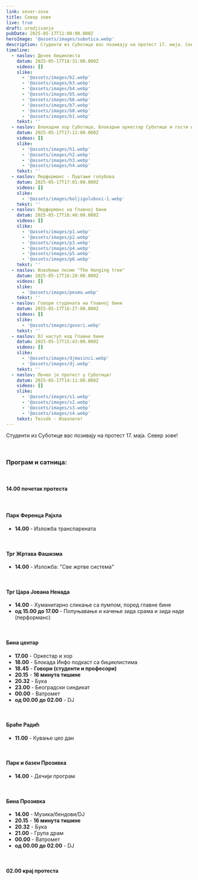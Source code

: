 ```yaml
---
link: sever-zove
title: Север зове
live: true
draft: uredjivanje
pubDate: 2025-05-17T11:00:00.000Z
heroImage: '@assets/images/subotica.webp'
description: Студенти из Суботице вас позивају на протест 17. маја. Север зове!
timeline:
  - naslov: Дочек бициклиста
    datum: 2025-05-17T18:31:00.000Z
    videos: []
    slike:
      - '@assets/images/b2.webp'
      - '@assets/images/b3.webp'
      - '@assets/images/b4.webp'
      - '@assets/images/b5.webp'
      - '@assets/images/b6.webp'
      - '@assets/images/b7.webp'
      - '@assets/images/b8.webp'
      - '@assets/images/b1.webp'
    tekst: ''
  - naslov: Блокадни хор Суботице, Блокадни оркестар Суботице и гости из других градова
    datum: 2025-05-17T17:11:00.000Z
    videos: []
    slike:
      - '@assets/images/h1.webp'
      - '@assets/images/h2.webp'
      - '@assets/images/h3.webp'
      - '@assets/images/h4.webp'
    tekst: ''
  - naslov: Перформанс - Пуштање голубова
    datum: 2025-05-17T17:01:00.000Z
    videos: []
    slike:
      - '@assets/images/boljigolubovi-1.webp'
    tekst: ''
  - naslov: Перформанс на Главној бини
    datum: 2025-05-17T16:40:00.000Z
    videos: []
    slike:
      - '@assets/images/p1.webp'
      - '@assets/images/p2.webp'
      - '@assets/images/p3.webp'
      - '@assets/images/p4.webp'
      - '@assets/images/p5.webp'
      - '@assets/images/p6.webp'
    tekst: ''
  - naslov: Извођење песме "The Hanging tree"
    datum: 2025-05-17T16:28:00.000Z
    videos: []
    slike:
      - '@assets/images/pesma.webp'
    tekst: ''
  - naslov: Говори студената на Главној бини
    datum: 2025-05-17T16:27:00.000Z
    videos: []
    slike:
      - '@assets/images/govori.webp'
    tekst: ''
  - naslov: DJ наступ код Главне бине
    datum: 2025-05-17T15:43:00.000Z
    videos: []
    slike:
      - '@assets/images/djmasinci.webp'
      - '@assets/images/dj.webp'
    tekst: ''
  - naslov: Почео је протест у Суботици!
    datum: 2025-05-17T14:11:00.000Z
    videos: []
    slike:
      - '@assets/images/s1.webp'
      - '@assets/images/s2.webp'
      - '@assets/images/s3.webp'
      - '@assets/images/s4.webp'
    tekst: Tessék - Изволите!
---
```

Студенти из Суботице вас позивају на протест 17. маја. Север зове!

‎  

### Програм и сатница:

‎ 

#### 14.00 почетак протеста

‎ 

#### Парк Ференца Рајхла

- **14.00&#32;**- Изложба транспарената

‎ 

#### Трг Жртава Фашизма

- **14.00** - Изложба: "Све жртве система"

‎ 

#### Трг Цара Јована Ненада

- **14.00** - Хуманитарно сликање са пумпом, поред главне бине
- **од 15.00 до 17.00&#32;**- Попуњавање и качење зида срама и зида наде (перформанс)

‎ 

#### Бина центар

- **17.00** - Оркестар и хор
- **18.00** - Блокада Инфо подкаст са бициклистима
- **18.45** - **Говори (студенти и професори)**
- **20.15** - **16 минута тишине**
- **20.32** - Бука
- **23.00** - Београдски синдикат
- **00.00** - Ватромет
- **од 00.00 до 02.00** - DJ

‎ 

#### Браће Радић

- **11.00** - Кување цео дан

‎ 

#### Парк и базен Прозивка

- **14.00** - Дечији програм

‎ 

#### Бина Прозивка

- **14.00** - Музика/бендови/DJ
- **20.15** - **16 минута тишине**
- **20.32** - Бука
- **21.00** - Група драм
- **00.00** - Ватромет
- **од 00.00 до 02.00** - DJ

‎ 

#### 02.00 крај протеста
